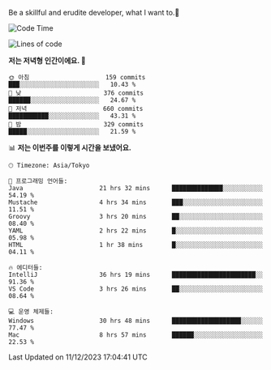 Be a skillful and erudite developer, what I want to.👶

<!--START_SECTION:waka-->
![Code Time](http://img.shields.io/badge/Code%20Time-343%20hrs%205%20mins-blue)

![Lines of code](https://img.shields.io/badge/%EC%A0%80%EB%8A%94%20%EC%97%AC%ED%83%9C%EA%B9%8C%EC%A7%80%20-744.9%20thousand%20%EC%A4%84%EC%9D%98%20%EC%BD%94%EB%93%9C%EB%A5%BC%20%EC%9E%91%EC%84%B1%ED%96%88%EC%96%B4%EC%9A%94.-blue)

**저는 저녁형 인간이에요. 🦉** 

```text
🌞 아침                     159 commits         ███░░░░░░░░░░░░░░░░░░░░░░   10.43 % 
🌆 낮　                     376 commits         ██████░░░░░░░░░░░░░░░░░░░   24.67 % 
🌃 저녁                     660 commits         ███████████░░░░░░░░░░░░░░   43.31 % 
🌙 밤　                     329 commits         █████░░░░░░░░░░░░░░░░░░░░   21.59 % 
```


📊 **저는 이번주를 이렇게 시간을 보냈어요.** 

```text
🕑︎ Timezone: Asia/Tokyo

💬 프로그래밍 언어들: 
Java                     21 hrs 32 mins      ██████████████░░░░░░░░░░░   54.19 % 
Mustache                 4 hrs 34 mins       ███░░░░░░░░░░░░░░░░░░░░░░   11.51 % 
Groovy                   3 hrs 20 mins       ██░░░░░░░░░░░░░░░░░░░░░░░   08.40 % 
YAML                     2 hrs 22 mins       █░░░░░░░░░░░░░░░░░░░░░░░░   05.98 % 
HTML                     1 hr 38 mins        █░░░░░░░░░░░░░░░░░░░░░░░░   04.11 % 

🔥 에디터들: 
IntelliJ                 36 hrs 19 mins      ███████████████████████░░   91.36 % 
VS Code                  3 hrs 26 mins       ██░░░░░░░░░░░░░░░░░░░░░░░   08.64 % 

💻 운영 체제들: 
Windows                  30 hrs 48 mins      ███████████████████░░░░░░   77.47 % 
Mac                      8 hrs 57 mins       ██████░░░░░░░░░░░░░░░░░░░   22.53 % 
```


 Last Updated on 11/12/2023 17:04:41 UTC
<!--END_SECTION:waka-->

